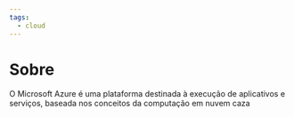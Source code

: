 ```yaml
---
tags:
  - cloud
---
```

# Sobre

O Microsoft Azure é uma plataforma destinada à execução de aplicativos e serviços, baseada nos conceitos da computação em nuvem caza